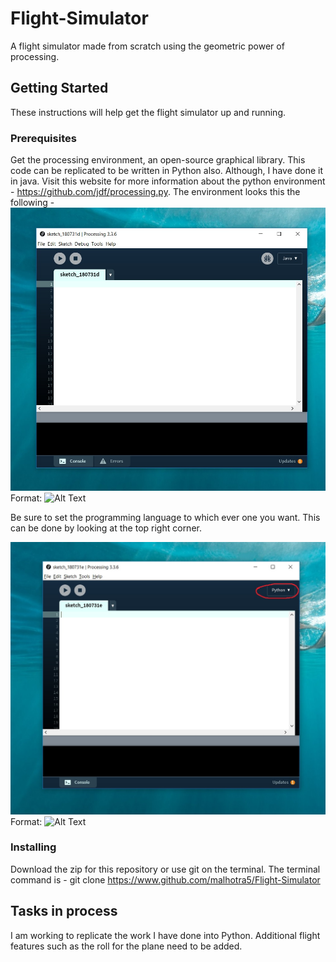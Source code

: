 # Flight-Simulator
A flight simulator made from scratch using the geometric power of processing.
## Getting Started
These instructions will help get the flight simulator up and running. 
### Prerequisites
Get the processing environment, an open-source graphical library. This code can be replicated to be  written in Python also. Although, I have done it in java. Visit this website for more information about the python environment - https://github.com/jdf/processing.py.
The environment looks this the following - 
![GitHub Logo](/Pictures/procEnv_Java.jpg)
Format: ![Alt Text](url)

Be sure to set the programming language to which ever one you want. This can be done by looking at the top right corner. 

![GitHub Logo](/Pictures/procEnv_Python.jpg)
Format: ![Alt Text](url)

### Installing 
Download the zip for this repository or use git on the terminal. The terminal command is - 
  git clone https://www.github.com/malhotra5/Flight-Simulator






## Tasks in process 
I am working to replicate the work I have done into Python. Additional flight features such as the roll for the plane need to be added.

